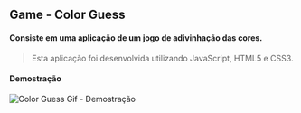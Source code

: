 ## Game - Color Guess

#### Consiste em uma aplicação de um jogo de adivinhação das cores.
> Esta aplicação foi desenvolvida utilizando JavaScript, HTML5 e CSS3.

#### Demostração
![Color Guess Gif - Demostração](https://github.com/guilherme-ac-fernandes/trybe-projetos/blob/main/color-guess/color-guess.gif)
